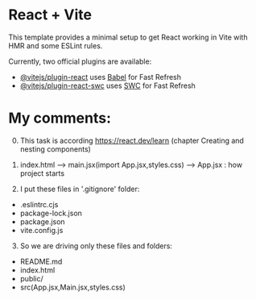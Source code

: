 # React + Vite

This template provides a minimal setup to get React working in Vite with HMR and some ESLint rules.

Currently, two official plugins are available:

- [@vitejs/plugin-react](https://github.com/vitejs/vite-plugin-react/blob/main/packages/plugin-react/README.md) uses [Babel](https://babeljs.io/) for Fast Refresh
- [@vitejs/plugin-react-swc](https://github.com/vitejs/vite-plugin-react-swc) uses [SWC](https://swc.rs/) for Fast Refresh

# My comments:
0. This task is according https://react.dev/learn  (chapter Creating and nesting components)


1. index.html --> main.jsx(import App.jsx,styles.css) --> App.jsx :  how project starts

2. I put these files in '.gitignore' folder:
-    .eslintrc.cjs
-    package-lock.json
-    package.json
-    vite.config.js

3. So we are driving only these files and folders: 
-	README.md
-	index.html
-	public/
-   src(App.jsx,Main.jsx,styles.css)